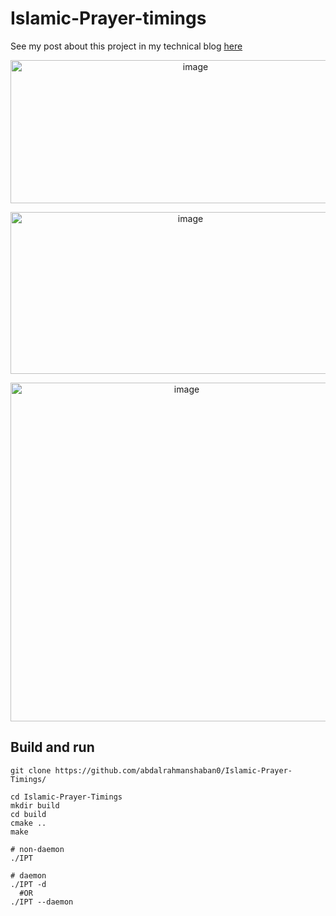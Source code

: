 # Islamic-Prayer-timings
See my post about this project in my technical blog [here](https://sudostart.com/islamic-prayer-timings-for-linux/)

<p align="center">
  <img width="576" height="229" alt="image" src="https://github.com/user-attachments/assets/9cea9517-6536-4273-bd88-5e10717905bb" />
</p>

<p align="center">
<img width="560" height="259" alt="image" src="https://github.com/user-attachments/assets/5e2330d9-1b8c-47f1-afbc-7641168f36f9" />
</p>

<p align="center">
<img width="548" height="542" alt="image" src="https://github.com/user-attachments/assets/f9412260-4515-4291-b6e3-948bf2b1c6d1" />
</p>



## Build and run
```shell
git clone https://github.com/abdalrahmanshaban0/Islamic-Prayer-Timings/

cd Islamic-Prayer-Timings
mkdir build
cd build
cmake ..
make

# non-daemon
./IPT

# daemon
./IPT -d
  #OR
./IPT --daemon
```
